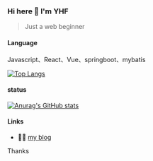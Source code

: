 ### Hi here 👋 I'm YHF 

> Just a web beginner

#### Language
Javascript、React、Vue、springboot、mybatis

[![Top Langs](https://github-readme-stats.vercel.app/api/top-langs/?username=anuraghazra)](https://github.com/anuraghazra/github-readme-stats)

#### status

[![Anurag's GitHub stats](https://github-readme-stats.vercel.app/api?username=1315007322)](https://github.com/anuraghazra/github-readme-stats?theme=radical)

#### Links

- 👳‍♂️ [my blog](www.hblyan.com)


Thanks


<!--
**1315007322/1315007322** is a ✨ _special_ ✨ repository because its `README.md` (this file) appears on your GitHub profile.

Here are some ideas to get you started:

- 🔭 I’m currently working on ...
- 🌱 I’m currently learning ...
- 👯 I’m looking to collaborate on ...
- 🤔 I’m looking for help with ...
- 💬 Ask me about ...
- 📫 How to reach me: ...
- 😄 Pronouns: ...
- ⚡ Fun fact: ...
-->
